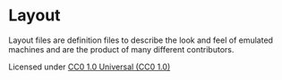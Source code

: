 # **Layout** #

Layout files are definition files to describe the look and feel of emulated machines and are the product
of many different contributors.

Licensed under [CC0 1.0 Universal (CC0 1.0)](https://creativecommons.org/publicdomain/zero/1.0/)